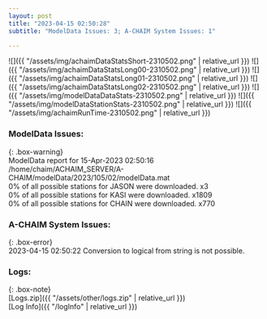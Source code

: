 ```yaml
---
layout: post
title: "2023-04-15 02:50:28"
subtitle: "ModelData Issues: 3; A-CHAIM System Issues: 1"

---
```


![]({{ "/assets/img/achaimDataStatsShort-2310502.png" | relative_url }})
![]({{ "/assets/img/achaimDataStatsLong00-2310502.png" | relative_url }})
![]({{ "/assets/img/achaimDataStatsLong01-2310502.png" | relative_url }})
![]({{ "/assets/img/achaimDataStatsLong02-2310502.png" | relative_url }})
![]({{ "/assets/img/modelDataDataStats-2310502.png" | relative_url }})
![]({{ "/assets/img/modelDataStationStats-2310502.png" | relative_url }})
![]({{ "/assets/img/achaimRunTime-2310502.png" | relative_url }})


### ModelData Issues:  
  
{: .box-warning}  
 ModelData report for 15-Apr-2023 02:50:16   
 /home/chaim/ACHAIM_SERVER/A-CHAIM/modelData/2023/105/02/modelData.mat   
 0% of all possible stations for JASON were downloaded. x3   
 0% of all possible stations for KASI were downloaded. x1809   
 0% of all possible stations for CHAIN were downloaded. x770   
  
### A-CHAIM System Issues:  
  
{: .box-error}  
2023-04-15 02:50:22 Conversion to logical from string is not possible.  

### Logs:  
  
{: .box-note}  
[Logs.zip]({{ "/assets/other/logs.zip" | relative_url }})  
[Log Info]({{ "/logInfo" | relative_url }})  
